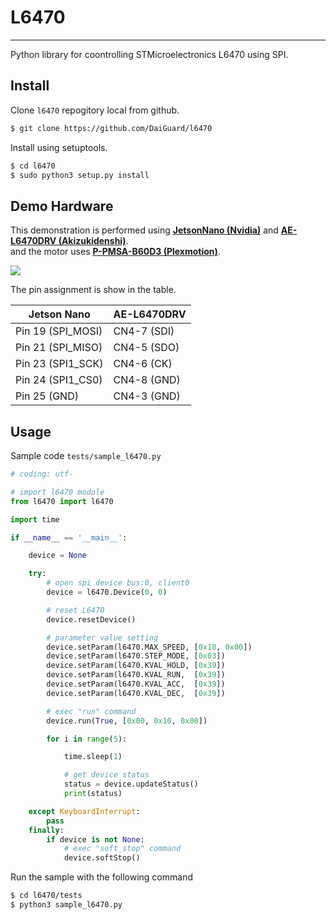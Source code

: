 # L6470
---

Python library for coontrolling STMicroelectronics L6470 using SPI.

## Install

Clone ```l6470``` repogitory local from github.

```bash
$ git clone https://github.com/DaiGuard/l6470
```

Install using setuptools.

```bash
$ cd l6470
$ sudo python3 setup.py install
```

## Demo Hardware

This demonstration is performed using [**JetsonNano (Nvidia)**](https://developer.nvidia.com/embedded/jetson-nano-developer-kit) and [**AE-L6470DRV (Akizukidenshi)**](http://akizukidenshi.com/catalog/g/gK-07024/).  
and the motor uses [**P-PMSA-B60D3 (Plexmotion)**](http://www.plexmotion.com/products/detail.php?q=P-PMSA-B60D3).

![](https://user-images.githubusercontent.com/26181834/69914558-12667100-1489-11ea-8e1e-1d98323d2cdb.jpg)

The pin assignment is show in the table.

| Jetson Nano | AE-L6470DRV |
| --- | --- |
| Pin 19 (SPI_MOSI) | CN4-7 (SDI) |
| Pin 21 (SPI_MISO) | CN4-5 (SDO) |
| Pin 23 (SPI1_SCK) | CN4-6 (CK) |
| Pin 24 (SPI1_CS0) | CN4-8 (GND) |
| Pin 25 (GND) | CN4-3 (GND) |

## Usage

Sample code ```tests/sample_l6470.py```

``` python
# coding: utf-

# import l6470 module
from l6470 import l6470

import time

if __name__ == '__main__':

    device = None

    try:
        # open spi device bus:0, client0
        device = l6470.Device(0, 0)

        # reset L6470 
        device.resetDevice()

        # parameter value setting
        device.setParam(l6470.MAX_SPEED, [0x10, 0x00])
        device.setParam(l6470.STEP_MODE, [0x03])
        device.setParam(l6470.KVAL_HOLD, [0x39])
        device.setParam(l6470.KVAL_RUN,  [0x39])
        device.setParam(l6470.KVAL_ACC,  [0x39])
        device.setParam(l6470.KVAL_DEC,  [0x39])

        # exec "run" command
        device.run(True, [0x00, 0x10, 0x00])

        for i in range(5):

            time.sleep(1)

            # get device status
            status = device.updateStatus()
            print(status)

    except KeyboardInterrupt:
        pass
    finally:
        if device is not None:
            # exec "soft_stop" command
            device.softStop()
```

Run the sample with the following command

```bash
$ cd l6470/tests
$ python3 sample_l6470.py
```